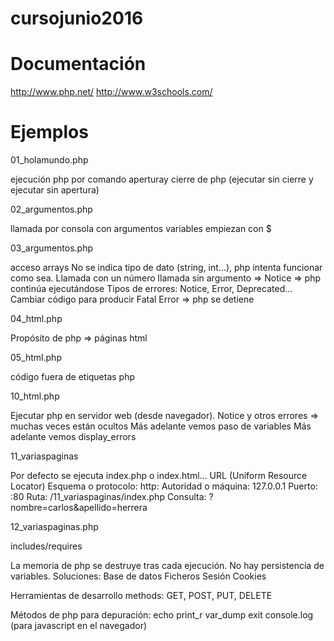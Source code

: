 # cursojunio2016

Documentación
=============

http://www.php.net/
http://www.w3schools.com/


Ejemplos
========

01_holamundo.php

ejecución php por comando
aperturay cierre de php (ejecutar sin cierre y ejecutar sin apertura)


02_argumentos.php

llamada por consola con argumentos
variables empiezan con $

03_argumentos.php

acceso arrays
No se indica tipo de dato (string, int...), php intenta funcionar como sea.
Llamada con un número
llamada sin argumento => Notice => php continúa ejecutándose
Tipos de errores: Notice, Error, Deprecated... 
Cambiar código para producir Fatal Error => php se detiene


04_html.php

Propósito de php => páginas html


05_html.php

código fuera de etiquetas php




10_html.php

Ejecutar php en servidor web (desde navegador).
Notice y otros errores => muchas veces están ocultos
Más adelante vemos paso de variables
Más adelante vemos display_errors


11_variaspaginas

Por defecto se ejecuta index.php o index.html...
URL (Uniform Resource Locator)
Esquema o protocolo: http:
Autoridad o máquina: 127.0.0.1
Puerto: :80
Ruta: /11_variaspaginas/index.php
Consulta: ?nombre=carlos&apellido=herrera





12_variaspaginas.php

includes/requires




La memoria de php se destruye tras cada ejecución. No hay persistencia de variables. Soluciones:
Base de datos
Ficheros
Sesión
Cookies

Herramientas de desarrollo
methods: GET, POST, PUT, DELETE


Métodos de php para depuración:
echo
print_r
var_dump
exit
console.log (para javascript en el navegador)
